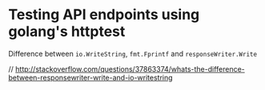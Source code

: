 # Testing API endpoints using golang's httptest

Difference between `io.WriteString`, `fmt.Fprintf` and `responseWriter.Write` 

// http://stackoverflow.com/questions/37863374/whats-the-difference-between-responsewriter-write-and-io-writestring